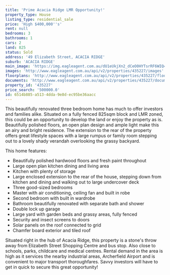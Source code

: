 ```yaml
---
title: 'Prime Acacia Ridge LMR Opportunity!'
property_type: House
listing_type: residential_sale
price: 'High $400,000''s'
rent: null
bedrooms: 3
bathrooms: 1
cars: 2
land: 825
status: Sold
address: '49 Elizabeth Street, ACACIA RIDGE'
suburb: 'ACACIA RIDGE'
main_image: 'https://img.eagleagent.com.au/dU1eUkjXn2_dCeO0HYTsrRF6WIQ=/1280x854/smart/https://s3-us-west-2.amazonaws.com/eagleagent-orig/images/6821970/128240506-image-M.jpg'
images: 'http://www.eagleagent.com.au/api/v2/properties/435227/images'
floorplans: 'http://www.eagleagent.com.au/api/v2/properties/435227/floorplans'
documents: 'http://www.eagleagent.com.au/api/v2/properties/435227/documents'
property_id: '435227'
price_search: '500000.0'
id: 6514b885-a513-4dda-9e8d-ec95be36aacc
---
```

This beautifully renovated three bedroom home has much to offer investors and families alike. Situated on a fully fenced 825sqm block and LMR zoned, this could be an opportunity to develop the land or enjoy the property as is. Beautifully polished floors, an open plan design and ample light make this an airy and bright residence. The extension to the rear of the property offers great lifestyle spaces with a large rumpus or family room stepping out to a lovely shady verandah overlooking the grassy backyard.

This home features:

*  Beautifully polished hardwood floors and fresh paint throughout
*  Large open plan kitchen dining and living area
*  Kitchen with plenty of storage
*  Large enclosed extension to the rear of the house, stepping down from kitchen and dining and walking out to large undercover deck
*  Three good-sized bedrooms
*  Master with air conditioning, ceiling fan and built in robe
*  Second bedroom with built in wardrobe
*  Bathroom beautifully renovated with separate bath and shower
*  Double lock up garage
*  Large yard with garden beds and grassy areas, fully fenced
*  Security and insect screens to doors
*  Solar panels on the roof connected to grid
*  Chamfer board exterior and tiled roof

Situated right in the hub of Acacia Ridge, this property is a stone's throw away from Elizabeth Street Shopping Centre and bus stop. Also close to schools, parks, childcare and medical centres. Rental demand in the area is high as it services the nearby industrial areas, Archerfield Airport and is convenient to major transport thoroughfares. Savvy investors will have to get in quick to secure this great opportunity!